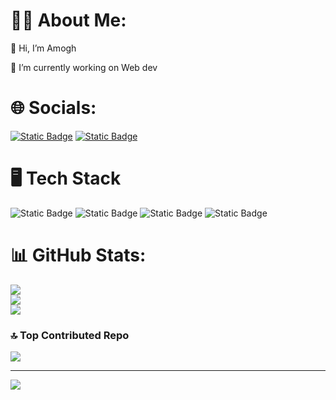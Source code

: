 # 👨‍💼 About Me:

👋 Hi, I’m Amogh

👀 I’m currently working on Web dev


# 🌐 Socials:

[![Static Badge](https://img.shields.io/badge/X-content?style=for-the-badge&logo=X&color=black)](https://x.com/avh030) [![Static Badge](https://img.shields.io/badge/Linkedin-content?style=for-the-badge&logo=linkedin&color=blue)](https://www.linkedin.com/in/amogh-v-hiremath)  
 
# 🖥️ Tech Stack

![Static Badge](https://img.shields.io/badge/C%20-content?style=for-the-badge&logo=C&color=blue) ![Static Badge](https://img.shields.io/badge/C%2B%2B-content?style=for-the-badge&logo=C%2B%2B&color=blue)  ![Static Badge](https://img.shields.io/badge/python-content?style=for-the-badge&logo=python&color=ffdd54)  ![Static Badge](https://img.shields.io/badge/MySQL-content?style=for-the-badge&logo=mysql&color=light%20pink%20)

 
# 📊 GitHub Stats:
![](https://github-readme-stats.vercel.app/api?username=Amogh030&theme=dark&hide_border=false&include_all_commits=false&count_private=false)<br/>
![](https://github-readme-streak-stats.herokuapp.com/?user=Amogh030&theme=dark&hide_border=false)<br/>
![](https://github-readme-stats.vercel.app/api/top-langs/?username=Amogh030&theme=dark&hide_border=false&include_all_commits=false&count_private=false&layout=compact)

### 🔝 Top Contributed Repo
![](https://github-contributor-stats.vercel.app/api?username=Amogh030&limit=5&theme=tokyonight&combine_all_yearly_contributions=true)

---
[![](https://visitcount.itsvg.in/api?id=Amogh030&label=Profile%20Views&color=9&icon=0&pretty=true)](https://visitcount.itsvg.in)
